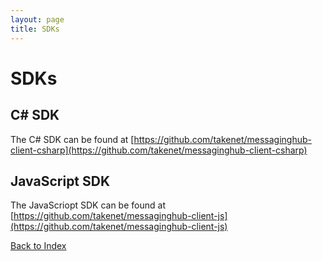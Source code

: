```yaml
---
layout: page
title: SDKs
---
```

# SDKs

## C\# SDK

The C# SDK can be found at [https://github.com/takenet/messaginghub-client-csharp](https://github.com/takenet/messaginghub-client-csharp)

## JavaScript SDK

The JavaScriopt SDK can be found at [https://github.com/takenet/messaginghub-client-js](https://github.com/takenet/messaginghub-client-js)

[Back to Index](./index.md)